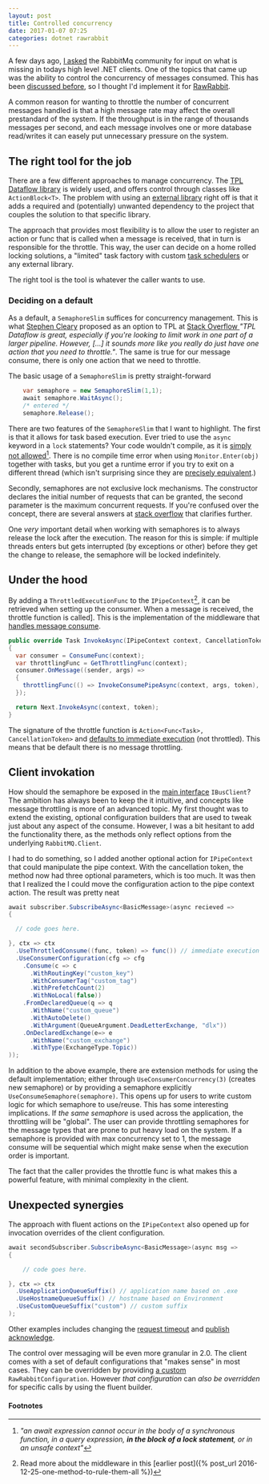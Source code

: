```yaml
---
layout: post
title: Controlled concurrency
date: 2017-01-07 07:25
categories: dotnet rawrabbit
---
```

A few days ago, [I asked](https://groups.google.com/forum/#!topic/rabbitmq-users/7CgIDoXGMQU) the RabbitMq community for input on what is missing in todays high level .NET clients. One of the topics that came up was the ability to control the concurrency of messages consumed. This has been [discussed before](https://github.com/pardahlman/RawRabbit/issues/144), so I thought I'd implement it for [RawRabbit](https://github.com/pardahlman/RawRabbit/).

A common reason for wanting to throttle the number of concurrent messages handled is that a high message rate may affect the overall prestandard of the system. If the throughput is in the range of thousands messages per second, and each message involves one or more database read/writes it can easely put unnecessary pressure on the system.

## The right tool for the job

There are a few different approaches to manage concurrency. The [TPL Dataflow library](https://msdn.microsoft.com/en-us/library/hh228603(v=vs.110).aspx) is widely used, and offers control through classes like `ActionBlock<T>`. The problem with using an [external library](https://www.nuget.org/packages/TaskParallelLibrary/) right off is that it adds a required and (potentially) unwanted dependency to the project that couples the solution to that specific library.

The approach that provides most flexibility is to allow the user to register an action or func that is called when a message is received, that in turn is responsible for the throttle. This way, the user can decide on a home rolled locking solutions, a "limited" task factory with custom [task schedulers](https://msdn.microsoft.com/en-us/library/ee789351(v=vs.100).aspx) or any external library.

The right tool is the tool is whatever the caller wants to use.

### Deciding on a default

As a default, a `SemaphoreSlim` suffices for concurrency management. This is what [Stephen Cleary](https://mvp.microsoft.com/en-us/PublicProfile/5000058?fullName=Stephen%20Cleary) proposed as an option to TPL at [Stack Overflow ](http://stackoverflow.com/questions/18687984/simpler-solution-than-tpl-dataflow-for-parallel-async-blob-deletion) _"TPL Dataflow is great, especially if you're looking to limit work in one part of a larger pipeline. However, [...] it sounds more like you really do just have one action that you need to throttle."_. The same is true for our message consume, there is only one action that we need to throttle.

The basic usage of a `SemaphoreSlim` is pretty straight-forward

```csharp
    var semaphore = new SemaphoreSlim(1,1);
    await semaphore.WaitAsync();
    /* entered */
    semaphore.Release();
```

There are two features of the `SemaphoreSlim` that I want to highlight. The first is that it allows for task based execution. Ever tried to use the `async` keyword in a `lock` statements? Your code wouldn't compile, as it is [simply not allowed](https://msdn.microsoft.com/en-us/library/hh156528.aspx)[^1]. There is no compile time error when using `Monitor.Enter(obj)` together with tasks, but you get a runtime error if you try to exit on a different thread (which isn't surprising since they are [precisely equivalent](https://msdn.microsoft.com/en-us/library/aa664735(v=vs.71).aspx).)

Secondly, semaphores are not exclusive lock mechanisms. The constructor declares the initial number of requests that can be granted, the second parameter is the maximum concurrent requests. If you're confused over the concept, there are several answers at [stack overflow](http://stackoverflow.com/questions/2837070/lock-statement-vs-monitor-enter-method) that clarifies further.

One _very_ important detail when working with semaphores is to always release the lock after the execution. The reason for this is simple: if multiple threads enters but gets interrupted (by exceptions or other) before they get the change to release, the semaphore will be locked indefinitely.

## Under the hood

By adding a `ThrottledExecutionFunc` to the `IPipeContext`[^2], it can be retrieved when setting up the consumer. When a message is received, the throttle function is called]. This is the implementation of the middleware that [handles message consume](https://github.com/pardahlman/RawRabbit/blob/2.0/src/RawRabbit/Pipe/Middleware/MessageConsumeMiddleware.cs#L36-L45).

```csharp
public override Task InvokeAsync(IPipeContext context, CancellationToken token)
{
  var consumer = ConsumeFunc(context);
  var throttlingFunc = GetThrottlingFunc(context);
  consumer.OnMessage((sender, args) =>
  {
    throttlingFunc(() => InvokeConsumePipeAsync(context, args, token), token);
  });

  return Next.InvokeAsync(context, token);
}
```
The signature of the throttle function is `Action<Func<Task>, CancellationToken>` and [defaults to immediate execution](https://github.com/pardahlman/RawRabbit/blob/2.0/src/RawRabbit/Pipe/PipeContextExtension.cs#L56) (not throttled). This means that be default there is no message throttling.

## Client invokation

How should the semaphore be exposed in the [main interface](https://github.com/pardahlman/RawRabbit/blob/2.0/src/RawRabbit/IBusClient.cs) `IBusClient`? The ambition has always been to keep the it intuitive, and concepts like message throttling is more of an advanced topic. My first thought was to extend the existing, optional configuration builders that are used to tweak just about any aspect of the consume. However, I was a bit hesitant to add the functionality there, as the methods only reflect options from the underlying `RabbitMQ.Client`.

I had to do something, so I added another optional action for `IPipeContext` that could manipulate the pipe context. With the cancellation token, the method now had three optional parameters, which is too much. It was then that I realized the I could move the configuration action to the pipe context action. The result was pretty neat

```csharp
await subscriber.SubscribeAsync<BasicMessage>(async recieved =>
{

  // code goes here.

}, ctx => ctx
  .UseThrottledConsume((func, token) => func()) // immediate execution
  .UseConsumerConfiguration(cfg => cfg
    .Consume(c => c
      .WithRoutingKey("custom_key")
      .WithConsumerTag("custom_tag")
      .WithPrefetchCount(2)
      .WithNoLocal(false))
    .FromDeclaredQueue(q => q
      .WithName("custom_queue")
      .WithAutoDelete()
      .WithArgument(QueueArgument.DeadLetterExchange, "dlx"))
    .OnDeclaredExchange(e=> e
      .WithName("custom_exchange")
      .WithType(ExchangeType.Topic))
));
```
In addition to the above example, there are extension methods for using the default implementation; either through `UseConsumerConcurrency(3)` (creates new semaphore) or by providing a semaphore explicitly `UseConsumeSemaphore(semaphore)`. This opens up for users to write custom logic for which semaphore to use/reuse. This has some interesting implications. If _the same semaphore_ is used across the application, the throttling will be "global". The user can provide throttling semaphores for the message types that are prone to put heavy load on the system. If a semaphore is provided with max concurrency set to 1, the message consume will be sequential which might make sense when the execution order is important.

The fact that the caller provides the throttle func is what makes this a powerful feature, with minimal complexity in the client.

## Unexpected synergies

The approach with fluent actions on the `IPipeContext` also opened up for invocation overrides of the client configuration.

```csharp
await secondSubscriber.SubscribeAsync<BasicMessage>(async msg =>
{

    // code goes here.

}, ctx => ctx
  .UseApplicationQueueSuffix() // application name based on .exe
  .UseHostnameQueueSuffix() // hostname based on Environment
  .UseCustomQueueSuffix("custom") // custom suffix
);
```

Other examples includes changing the [request timeout](https://github.com/pardahlman/RawRabbit/blob/2.0/test/RawRabbit.IntegrationTests/Rpc/RpcTimeoutTests.cs#L22) and [publish acknowledge](https://github.com/pardahlman/RawRabbit/blob/2.0/src/RawRabbit/Pipe/Middleware/PublishAcknowledgeMiddleware.cs#L124).

The control over messaging will be even more granular in 2.0. The client comes with a set of default configurations that "makes sense" in most cases. They can be overridden by providing [a custom](https://github.com/pardahlman/RawRabbit/blob/master/src/RawRabbit/Configuration/RawRabbitConfiguration.cs) `RawRabbitConfiguration`. However _that configuration_ can _also be overridden_ for specific calls by using the fluent builder.

#### Footnotes
[^1]: _"an await expression cannot occur in the body of a synchronous function, in a query expression, **in the block of a lock statement**, or in an unsafe context"_
[^2]: Read more about the middleware in this [earlier post]({% post_url 2016-12-25-one-method-to-rule-them-all %})
